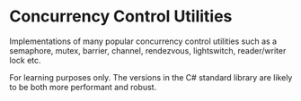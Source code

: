 # Concurrency Control Utilities
Implementations of many popular concurrency control utilities such as a semaphore, mutex, barrier, channel, rendezvous, lightswitch, reader/writer lock etc.

For learning purposes only. The versions in the C# standard library are likely to be both more performant and robust.
